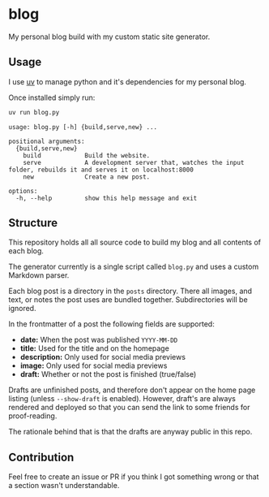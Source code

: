 # blog

My personal blog build with my custom static site generator.

## Usage

I use [uv](https://github.com/astral-sh/uv) to manage python and it's dependencies for my personal blog.

Once installed simply run:
```bash
uv run blog.py
```


```
usage: blog.py [-h] {build,serve,new} ...

positional arguments:
  {build,serve,new}
    build            Build the website.
    serve            A development server that, watches the input folder, rebuilds it and serves it on localhost:8000
    new              Create a new post.

options:
  -h, --help         show this help message and exit
```

## Structure

This repository holds all all source code to build my blog and all contents of
each blog.

The generator currently is a single script called `blog.py` and uses a custom
Markdown parser.

Each blog post is a directory in the `posts` directory. There all images,
and text, or notes the post uses are bundled together. Subdirectories will
be ignored.

In the frontmatter of a post the following fields are supported:
- **date:** When the post was published `YYYY-MM-DD`
- **title:** Used for the title and on the homepage
- **description:** Only used for social media previews
- **image:** Only used for social media previews
- **draft:** Whether or not the post is finished (true/false)

Drafts are unfinished posts, and therefore don't appear on the home page listing
(unless `--show-draft` is enabled). However, draft's are always rendered and
deployed so that you can send the link to some friends for proof-reading.

The rationale behind that is that the drafts are anyway public in this repo.

## Contribution

Feel free to create an issue or PR if you think I got something wrong or that
a section wasn't understandable.
